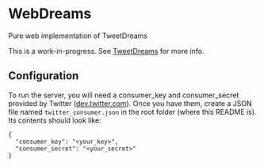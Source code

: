 WebDreams
=========

Pure web implementation of TweetDreams

This is a work-in-progress. See [TweetDreams][1] for more info.


Configuration
-------------

To run the server, you will need a consumer_key and consumer_secret provided by Twitter ([dev.twitter.com][2]). Once you have them, create a JSON file named `twitter_consumer.json` in the root folder (where this README is). Its contents should look like:

    {
      "consumer_key": "<your_key>",
      "consumer_secret": "<your_secret>"
    }

[1]: https://github.com/jorgehatccrma/TweetDreams "TweetDreams"
[2]: http://dev.twitter.com "dev.twitter.com"
